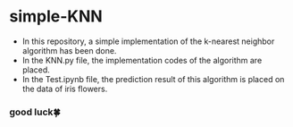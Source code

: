 # simple-KNN
- In this repository, a simple implementation of the k-nearest neighbor algorithm has been done.
- In the KNN.py file, the implementation codes of the algorithm are placed.
- In the Test.ipynb file, the prediction result of this algorithm is placed on the data of iris flowers.
### good luck🍀
